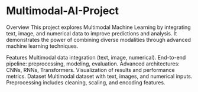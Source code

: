 # Multimodal-AI-Project



Overview
This project explores Multimodal Machine Learning by integrating text, image, and numerical data to improve predictions and analysis. It demonstrates the power of combining diverse modalities through advanced machine learning techniques.

Features
Multimodal data integration (text, image, numerical).
End-to-end pipeline: preprocessing, modeling, evaluation.
Advanced architectures: CNNs, RNNs, Transformers.
Visualization of results and performance metrics.
Dataset
Multimodal dataset with text, images, and numerical inputs.
Preprocessing includes cleaning, scaling, and encoding features.

